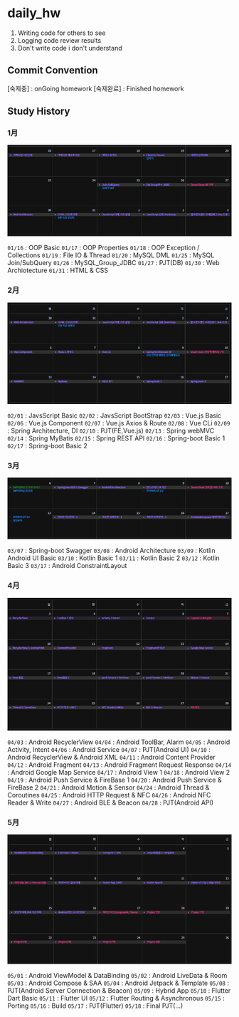 # daily_hw

1. Writing code for others to see
2. Logging code review results
3. Don't write code i don't understand

## Commit Convention
[숙제중] : onGoing homework
[숙제완료] : Finished homework

## Study History

### 1月

![image.png](./image.png)

`01/16` : OOP Basic
`01/17` : OOP Properties
`01/18` : OOP Exception / Collections
`01/19` : File IO & Thread
`01/20` : MySQL DML
`01/25` : MySQL Join/SubQuery
`01/26` : MySQL_Group_JDBC
`01/27` : PJT(DB)
`01/30` : Web Archiotecture
`01/31` : HTML & CSS

### 2月

![image-1.png](./image-1.png)

`02/01` : JavsScript Basic
`02/02` : JavsScript BootStrap
`02/03` : Vue.js Basic
`02/06` : Vue.js Component
`02/07` : Vue.js Axios & Route
`02/08` : Vue CLi
`02/09` : Spring Architecture, DI
`02/10` : PJT(FE,Vue.js)
`02/13` : Spring webMVC
`02/14` : Spring MyBatis
`02/15` : Spring REST API
`02/16` : Spring-boot Basic 1
`02/17` : Spring-boot Basic 2

### 3月

![image-2.png](./image-2.png)

`03/07` : Spring-boot Swagger
`03/08` : Android Architecture
`03/09` : Kotlin Android UI Basic
`03/10` : Kotlin Basic 1
`03/11` : Kotlin Basic 2
`03/12` : Kotlin Basic 3
`03/17` : Android ConstraintLayout

### 4月

![image-3.png](./image-3.png)

`04/03` : Android RecyclerView
`04/04` : Android ToolBar, Alarm
`04/05` : Android Activity, Intent
`04/06` : Android Service
`04/07` : PJT(Android UI)
`04/10` : Android RecyclerView & Android XML
`04/11` : Android Content Provider
`04/12` : Android Fragment
`04/13` : Android Fragment Request Response
`04/14` : Android Google Map Service
`04/17` : Android View 1
`04/18` : Android View 2
`04/19` : Android Push Service & FireBase 1
`04/20` : Android Push Service & FireBase 2
`04/21` : Android Motion & Sensor
`04/24` : Android Thread & Coroutines
`04/25` : Android HTTP Request & NFC
`04/26` : Android NFC Reader & Write
`04/27` : Android BLE & Beacon
`04/28` : PJT(Android API)

### 5月

![image-4.png](./image-4.png)

`05/01` : Android ViewModel & DataBinding
`05/02` : Android LiveData & Room
`05/03` : Android Compose & SAA
`05/04` : Android Jetpack & Template
`05/08` : PJT(Android Server Connection & Beacon)
`05/09` : Hybrid App
`05/10` : Flutter Dart Basic
`05/11` : Flutter UI
`05/12` : Flutter Routing & Asynchronous
`05/15` : Porting
`05/16` : Build
`05/17` : PJT(Flutter)
`05/18` : Final PJT(...)
